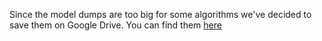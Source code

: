 Since the model dumps are too big for some algorithms we've decided to save them on Google Drive. You can find them [here](https://drive.google.com/drive/folders/1DkqKFQzSa4snGodgZRe8p6tGtYWtdwt_?usp=sharing)

